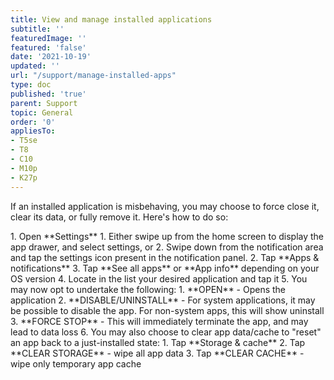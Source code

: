 ```yaml
---
title: View and manage installed applications
subtitle: ''
featuredImage: ''
featured: 'false'
date: '2021-10-19'
updated: ''
url: "/support/manage-installed-apps"
type: doc
published: 'true'
parent: Support
topic: General
order: '0'
appliesTo:
- T5se
- T8
- C10
- M10p
- K27p
---
```


If an installed application is misbehaving, you may choose to force close it, clear its data, or fully remove it. Here's how to do so:

<div class="numbered-instructions" markdown="1">
1. Open **Settings**
  1. Either swipe up from the home screen to display the app drawer, and select settings, or
  2. Swipe down from the notification area and tap the settings icon present in the notification panel.
2. Tap **Apps & notifications**
3. Tap **See all apps** or **App info** depending on your OS version
4. Locate in the list your desired application and tap it
5. You may now opt to undertake the following:
  1. **OPEN** - Opens the application
  2. **DISABLE/UNINSTALL** - For system applications, it may be possible to disable the app. For non-system apps, this will show uninstall
  3. **FORCE STOP** - This will immediately terminate the app, and may lead to data loss
6. You may also choose to clear app data/cache to "reset" an app back to a just-installed state:
  1. Tap **Storage & cache**
  2. Tap **CLEAR STORAGE** - wipe all app data
  3. Tap **CLEAR CACHE** - wipe only temporary app cache
</div>
